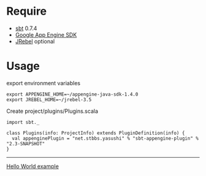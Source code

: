 Require
=======

 * [sbt][] 0.7.4
 * [Google App Engine SDK][GAE]
 * [JRebel][] optional

[sbt]: http://simple-build-tool.googlecode.com/
[GAE]: http://code.google.com/intl/en/appengine/downloads.html
[JRebel]: http://www.zeroturnaround.com/jrebel/

Usage
=====

export environment variables

    export APPENGINE_HOME=~/appengine-java-sdk-1.4.0
    export JREBEL_HOME=~/jrebel-3.5

Create project/plugins/Plugins.scala

<pre><code>import sbt._

class Plugins(info: ProjectInfo) extends PluginDefinition(info) {
  val appenginePlugin = "net.stbbs.yasushi" % "sbt-appengine-plugin" % "2.3-SNAPSHOT"
}
</code></pre>

----
[Hello World example][HelloWorld]

[HelloWorld]: http://gist.github.com/377611

